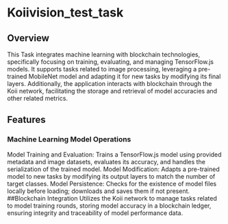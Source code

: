 # Koiivision_test_task

## Overview
This Task integrates machine learning with blockchain technologies, specifically focusing on training, evaluating, and managing TensorFlow.js models. It supports tasks related to image processing, leveraging a pre-trained MobileNet model and adapting it for new tasks by modifying its final layers. Additionally, the application interacts with blockchain through the Koii network, facilitating the storage and retrieval of model accuracies and other related metrics.

## Features
### Machine Learning Model Operations
Model Training and Evaluation: Trains a TensorFlow.js model using provided metadata and image datasets, evaluates its accuracy, and handles the serialization of the trained model.
Model Modification: Adapts a pre-trained model to new tasks by modifying its output layers to match the number of target classes.
Model Persistence: Checks for the existence of model files locally before loading; downloads and saves them if not present.
##Blockchain Integration
Utilizes the Koii network to manage tasks related to model training rounds, storing model accuracy in a blockchain ledger, ensuring integrity and traceability of model performance data.
